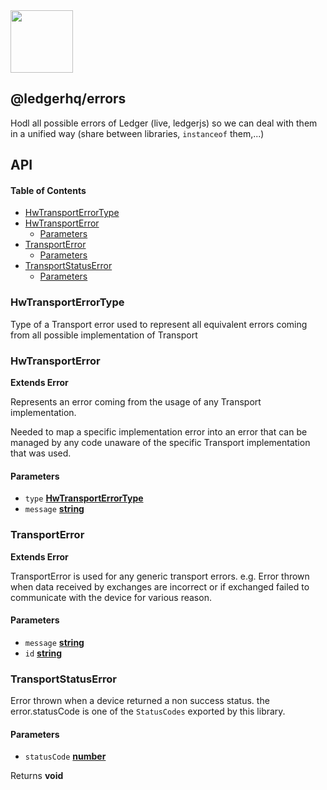 <img src="https://user-images.githubusercontent.com/4631227/191834116-59cf590e-25cc-4956-ae5c-812ea464f324.png" height="100" />

## @ledgerhq/errors

Hodl all possible errors of Ledger (live, ledgerjs) so we can deal with them in a unified way (share between libraries, `instanceof` them,...)

## API

<!-- Generated by documentation.js. Update this documentation by updating the source code. -->

#### Table of Contents

*   [HwTransportErrorType](#hwtransporterrortype)
*   [HwTransportError](#hwtransporterror)
    *   [Parameters](#parameters)
*   [TransportError](#transporterror)
    *   [Parameters](#parameters-1)
*   [TransportStatusError](#transportstatuserror)
    *   [Parameters](#parameters-2)

### HwTransportErrorType

Type of a Transport error used to represent all equivalent errors coming from all possible implementation of Transport

### HwTransportError

**Extends Error**

Represents an error coming from the usage of any Transport implementation.

Needed to map a specific implementation error into an error that
can be managed by any code unaware of the specific Transport implementation
that was used.

#### Parameters

*   `type` **[HwTransportErrorType](#hwtransporterrortype)** 
*   `message` **[string](https://developer.mozilla.org/docs/Web/JavaScript/Reference/Global_Objects/String)** 

### TransportError

**Extends Error**

TransportError is used for any generic transport errors.
e.g. Error thrown when data received by exchanges are incorrect or if exchanged failed to communicate with the device for various reason.

#### Parameters

*   `message` **[string](https://developer.mozilla.org/docs/Web/JavaScript/Reference/Global_Objects/String)** 
*   `id` **[string](https://developer.mozilla.org/docs/Web/JavaScript/Reference/Global_Objects/String)** 

### TransportStatusError

Error thrown when a device returned a non success status.
the error.statusCode is one of the `StatusCodes` exported by this library.

#### Parameters

*   `statusCode` **[number](https://developer.mozilla.org/docs/Web/JavaScript/Reference/Global_Objects/Number)** 

Returns **void** 
